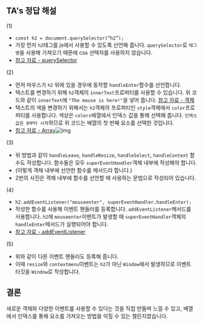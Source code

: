 ## TA's 정답 해설

(1)

- `const h2 = document.querySelector(“h2”);`
- 가장 먼저 `h2`태그를 js에서 사용할 수 있도록 선언해 줍니다. `querySelector`로 `태그명`을 사용해 가져오기 때문에 css 선택자를 사용하지 않습니다.
- [참고 자료 - querySelector](https://developer.mozilla.org/ko/docs/Web/API/Document/querySelector)

(2)

- 먼저 마우스가 `h2` 위에 있을 경우에 동작할 `handleEnter`함수를 선언합니다.
- 텍스트를 변경하기 위해 `h2`객체의 `innerText`프로퍼티를 사용할 수 있습니다. 위 코드와 같이 `innerText`에 `"The mouse is here!"`을 넣어 줍니다. [참고 자료 - 객체](https://developer.mozilla.org/ko/docs/Learn/JavaScript/Objects/Basics)
- 텍스트의 색을 변경하기 위해서는 `h2`객체의 프로퍼티인 `style`객체에서 `color`프로퍼티를 사용합니다. 색상은 `colors`배열에서 인덱스 값을 통해 선택해 줍니다. `인덱스 값은 0부터 시작`하므로 위 코드는 배열의 첫 번째 요소를 선택한 것입니다.
- [참고 자료 - Array](https://developer.mozilla.org/ko/docs/Web/JavaScript/Reference/Global_Objects/Array)![img](https://i.imgur.com/oAc7uJn.png)

(3)

- 위 방법과 같이 `handleLeave`, `handleResize`, `handleSelect`, `handleContext` 함수도 작성합니다. 함수들은 모두 `superEventHandler`객체 내부에 작성해야 합니다.
- (이렇게 객체 내부에 선언한 함수를 메서드라 합니다.)
- 2번의 사진은 객체 내부에 함수를 선언할 때 사용하는 문법으로 작성되어 있습니다.

(4)

- `h2.addEventListener("mouseenter", superEventHandler.handleEnter);`
- 작성한 함수를 사용해 이벤트 핸들러를 등록합니다. `addEventListener`메서드를 사용합니다. `h2`에 `mouseenter`이벤트가 발생할 때 `superEventHandler`객체의 `handleEnter`메서드가 실행되어야 합니다.
- [참고 자료 - addEventListener](https://developer.mozilla.org/ko/docs/Web/API/EventTarget/addEventListener)

(5)

- 위와 같이 다른 이벤트 핸들러도 등록해 줍니다.
- 이때 `resize`와 `contextmenu`이벤트는 `h2`가 아닌 `Window`에서 발생하므로 이벤트 타깃을 `Window`로 작성합니다.

## 결론

새로운 객체와 다양한 이벤트를 사용할 수 있다는 것을 직접 만들며 느낄 수 있고, 배열에서 인덱스를 통해 요소를 가져오는 방법을 익힐 수 있는 챌린지였습니다.